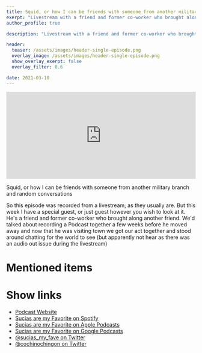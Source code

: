 ```yaml
---
title: Squid, or how I can be friends with someone from another military branch and random conversations
exerpt: "Livestream with a friend and former co-worker who brought along another friend"
author_profile: true

description: "Livestream with a friend and former co-worker who brought along another friend"

header:
  teaser: /assets/images/header-single-episode.png
  overlay_image: /assets/images/header-single-episode.png
  show_overlay_exerpt: false
  overlay_filter: 0.6

date: 2021-03-10
---
```



<iframe src="https://open.spotify.com/embed-podcast/episode/5RjzFsjSIi56VQP7Sehj6j" width="100%" height="232" frameborder="0" allowtransparency="true" allow="encrypted-media"></iframe>

Squid, or how I can be friends with someone from another military branch and random conversations

So this episode was recorded from a livestream, as they usually are. But this week I have a special guest, or just guest however you wish to look at it. He's a friend and former co-worker who brought along another friend.
We'd talked about recording a Podcast together a few weeks before he moved away and now that he was visiting town we got our act together and stood around chatting for the world to see (but apparently not hear as there was an audio out issue during the livestream)

# Mentioned items



# Show links

* <i class=fas fa-link></i> [Podcast Website](https://cochinochingon.com)
* <i class=fab fa-spotify></i> [Sucias are my Favorite on Spotify](https://open.spotify.com/show/3XjoipCU3QzeIaQAAQpBdW)
* <i class=fas fa-podcast></i> [Sucias are my Favorite on Apple Podcasts](https://podcasts.apple.com/us/podcast/sucias-are-my-favorite/id1548173787)
* <i class=fab fa-google-play></i> [Sucias are my Favorite on Google Podcasts](https://podcasts.google.com/feed/aHR0cHM6Ly9hbmNob3IuZm0vcy80MjI0YzYzYy9wb2RjYXN0L3Jzcw==)
* <i class=fab fa-twitter></i> [@sucias_my_fave on Twitter](https://twitter.com/sucias_my_fave)
* <i class=fab fa-twitter></i> [@cochinochingon on Twitter](https://twitter.com/cochinochingon)
